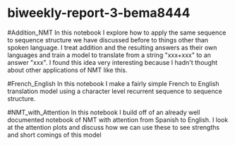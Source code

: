 # biweekly-report-3-bema8444

#Addition_NMT
In this notebook I explore how to apply the same sequence to sequence structure we have discussed before to things other than spoken language. I treat addition and the resulting answers as their own languages 
and train a model to translate from a string "xxx+xxx" to an answer "xxx". I found this idea very interesting because I hadn't thought about other applications of NMT like this.

#French_English
In this notebook I make a fairly simple French to English translation model using a character level recurrent sequence to sequence structure.

#NMT_with_Attention
In this notebook I build off of an already well documented notebook of NMT with attention from Spanish to English. I look at the attention plots and discuss how we can use these to 
see strengths and short comings of this model

